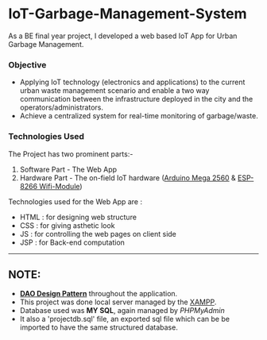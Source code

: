 # IoT-Garbage-Management-System
As a BE final year project, I developed a web based IoT App for Urban Garbage Management. 

### Objective
* Applying IoT technology (electronics and applications) to the current urban waste management scenario and enable a two way communication between the infrastructure deployed in the city and the operators/administrators.
* Achieve a centralized system for real-time monitoring of garbage/waste.

### Technologies Used
The Project has two prominent parts:-
1. Software Part - The Web App
2. Hardware Part - The on-field IoT hardware ([Arduino Mega 2560] & [ESP-8266 Wifi-Module])

Technologies used for the Web App are : 
  - HTML      : for designing web structure 
  - CSS       : for giving asthetic look
  - JS        : for controlling the web pages on client side
  - JSP       : for Back-end computation
  
***  
  
## NOTE:
  * **[DAO Design Pattern]** throughout the application.
  * This project was done local server managed by the [XAMPP].
  * Database used was **MY SQL**, again managed by _PHPMyAdmin_
  * It also a 'projectdb.sql' file, an exported sql file which can be be imported to have the same structured database. 
  
  
[//]: # 
  [DAO Design Pattern]: <https://www.ibm.com/developerworks/library/j-dao/>
  [XAMPP]: <https://sourceforge.net/projects/xampp/>
  [Arduino Mega 2560]: <https://www.arduino.cc/en/Guide/ArduinoMega2560>
  [ESP-8266 Wifi-Module]: <https://en.wikipedia.org/wiki/ESP8266>
